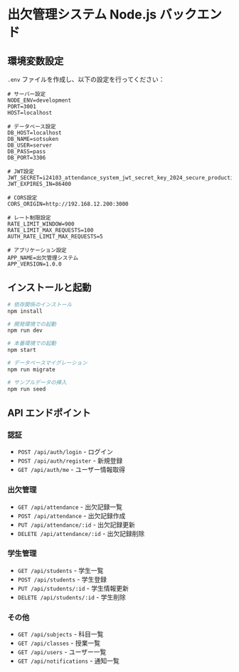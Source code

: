 # 出欠管理システム Node.js バックエンド

## 環境変数設定

`.env` ファイルを作成し、以下の設定を行ってください：

```env
# サーバー設定
NODE_ENV=development
PORT=3001
HOST=localhost

# データベース設定
DB_HOST=localhost
DB_NAME=sotsuken
DB_USER=server
DB_PASS=pass
DB_PORT=3306

# JWT設定
JWT_SECRET=i24103_attendance_system_jwt_secret_key_2024_secure_production
JWT_EXPIRES_IN=86400

# CORS設定
CORS_ORIGIN=http://192.168.12.200:3000

# レート制限設定
RATE_LIMIT_WINDOW=900
RATE_LIMIT_MAX_REQUESTS=100
AUTH_RATE_LIMIT_MAX_REQUESTS=5

# アプリケーション設定
APP_NAME=出欠管理システム
APP_VERSION=1.0.0
```

## インストールと起動

```bash
# 依存関係のインストール
npm install

# 開発環境での起動
npm run dev

# 本番環境での起動
npm start

# データベースマイグレーション
npm run migrate

# サンプルデータの挿入
npm run seed
```

## API エンドポイント

### 認証
- `POST /api/auth/login` - ログイン
- `POST /api/auth/register` - 新規登録
- `GET /api/auth/me` - ユーザー情報取得

### 出欠管理
- `GET /api/attendance` - 出欠記録一覧
- `POST /api/attendance` - 出欠記録作成
- `PUT /api/attendance/:id` - 出欠記録更新
- `DELETE /api/attendance/:id` - 出欠記録削除

### 学生管理
- `GET /api/students` - 学生一覧
- `POST /api/students` - 学生登録
- `PUT /api/students/:id` - 学生情報更新
- `DELETE /api/students/:id` - 学生削除

### その他
- `GET /api/subjects` - 科目一覧
- `GET /api/classes` - 授業一覧
- `GET /api/users` - ユーザー一覧
- `GET /api/notifications` - 通知一覧
